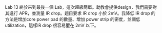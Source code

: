 Lab 13 終於來到最後一個 Lab，這次超級簡單。助教會提供design，我們需要對其進行 APR，並測量 IR drop。題目要求 IR drop 小於 2mV。我降低 IR drop 的方法是增加core power pad 的數量、增加 power strip 的密度，並調低utilization，這樣IR drop 很容易壓在 2mV 以下。
